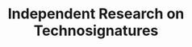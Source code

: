 ---
title: "Independent Research on Technosignatures"
description: "Independent open research project on technosignatures"
showDate: false
showReadingTime: false
showSummary: true
externalUrl: "https://open-research.gemmadanks.com"
weight: 2
tags:
- external
summary: "My open research lab book."
_build:
  render: "false"
  list: "local"
---